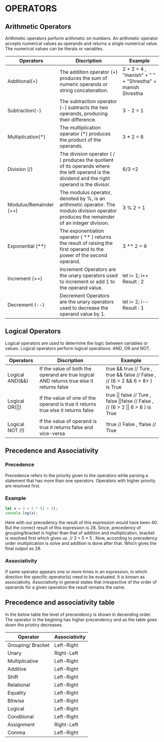 # OPERATORS

## Arithmetic Operators

Arithmetic operators perform arithmetic on numbers. An arithmetic operator accepts numerical values as operands and returns a single numerical value. The numerical values can be literals or variables.

| Operators              | Discription                                                                                                                                    | Example                                                 |
| ---------------------- | ---------------------------------------------------------------------------------------------------------------------------------------------- | ------------------------------------------------------- |
| Additional(+)          | The addition operator (+) produces the sum of numeric operands or string concatenation.                                                        | 2 + 2 = 4 , "manish" + " " + "Shrestha" = manish Shrestha |
| Subtraction(-)         | The subtraction operator (-) subtracts the two operands, producing their difference.                                                           | 3 - 2 = 1                                               |
| Multiplication(\*)     | The multiplication operator (\*) produces the product of the operands.                                                                         | 3 \* 2 = 6                                              |
| Division (/)           | The division operator ( / ) produces the quotient of its operands where the left operand is the dividend and the right operand is the divisor. | 6/3 =2                                                  |
| Modulus/Remainder (++) | The modulus operator, denoted by %, is an arithmetic operator. The modulo division operator produces the remainder of an integer division.     | 3 % 2 = 1                                               |
| Exponential (\*\*)     | The exponentiation operator ( \*\* ) returns the result of raising the first operand to the power of the second operand.                       | 3 \*\* 2 = 9                                            |
| Increment (++)         | Increment Operators are the unary operators used to increment or add 1 to the operand value.                                                   | let i= 1; i++ Result : 2                                |
| Decrement (--)         | Decrement Operators are the unary operators used to decrease the operand value by 1.                                                           | let i= 2; i-- Result : 1                                |

## Logical Operators

Logical operators are used to determine the logic between variables or values. Logical operators perform logical operations: AND, OR and NOT.

| Operators        | Discription                                                                              | Example                                                                             |
| ---------------- | ---------------------------------------------------------- | ----------------------------------------------------------------------------------- |
| Logical AND(&&)  | If the value of both the operand are true logical AND returns true else it returns false | true && true // Ture , true && false // False , // (6 > 2 && 6 < 8> ) is True       |
| Logical OR(\|\|) | If the value of one of the operand is true it returns true else it returns false         | true \|\| false // Ture , false \|\|false // False , // (6 > 2 \|\| 6 > 8 ) is True |
| Logical NOT (!)  | If the value of operand is true it returns false and vice-versa                          | !true // False , !false // True                                                     |

## Precedence and Associativity

### Precedence

Precedence refers to the priority given to the operators while parsing a statement that has more than one operators. Operators with higher priority are resolved first.

### Example

```js
let x = 3 + 5 * (2 + 3);
console.log(x);
```

Here with our precedency the result of this expression would have been 40. But the correct result of this expression is 28. Since, precedency of grouping/bracket is higher than that of addition and multiplication, bracket is resolved first which gives us. // 3 + 5 \* 5 . Now, according to precedency order multiplication is solve and addition is done after that. Which gives the final output as 28.

### Associativity

If same operator appears one or more times in an expression, in which direction the specific operator(s) need to be evaluated. It is known as associativity. Associativity in general states that irrespective of the order of operands for a given operation the result remains the same.

## Precedence and associativity table

In the below table the level of precendency is shown in decending order. The operator in the begining has higher precendency and as the table goes down the priotiry decreases.

| Operator          | Associativity |
| ----------------- | ------------- |
| Grouping/ Bracket | Left-Right    |
| Unary             | Right-Left    |
| Multiplicative    | Left-Right    |
| Additive          | Left-Right    |
| Shift             | Left-Right    |
| Relational        | Left-Right    |
| Equality          | Left-Right    |
| Bitwise           | Left-Right    |
| Logical           | Left-Right    |
| Conditional       | Left-Right    |
| Assignment        | Right-Left    |
| Comma             | Left-Right    |
